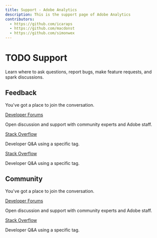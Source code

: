 ```yaml
---
title: Support - Adobe Analytics
description: This is the support page of Adobe Analytics 
contributors:
  - https://github.com/icaraps
  - https://github.com/macdonst
  - https://github.com/simonwex
---
```


<Hero slots="heading, text" background="rgb(19, 93, 183)"/>

# TODO Support

Learn where to ask questions, report bugs, make feature requests, and spark discussions.

## Feedback

You've got a place to join the conversation.

<ContentBlock slots="link, text"/>

[Developer Forums](https://adobe.io)

Open discussion and support with community experts and Adobe staff.

<ContentBlock slots="link, text"/>

[Stack Overflow](https://adobe.io)

Developer Q&A using a specific tag.

<ContentBlock slots="link, text"/>

[Stack Overflow](https://adobe.io)

Developer Q&A using a specific tag.

## Community

You've got a place to join the conversation.

<ContentBlock slots="link, text"/>

[Developer Forums](https://adobe.io)

Open discussion and support with community experts and Adobe staff.

<ContentBlock slots="link, text"/>

[Stack Overflow](https://adobe.io)

Developer Q&A using a specific tag.

